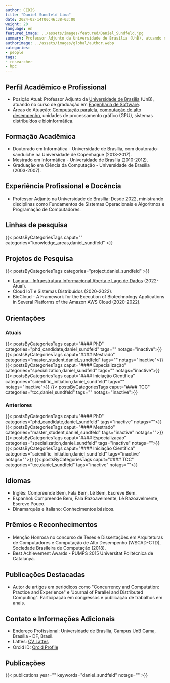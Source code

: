 ```yaml
---
author: CEDIS
title: "Daniel Sundfeld Lima"
date: 2024-02-14T00:46:38-03:00
weight: 20
language: en
featured_image: ../assets/images/featured/Daniel_Sundfeld.jpg
summary: Professor Adjunto da Universidade de Brasília (UnB), atuando no curso de graduação em Engenharia de Software.
authorimage: ../assets/images/global/author.webp
categories:
- people
tags: 
- researcher
- hpc
---
```

## Perfil Acadêmico e Profissional
- Posição Atual: Professor Adjunto da [Universidade de Brasília](https://www.unb.br/) (UnB), atuando no curso de graduação em [Engenharia de Software](http://software.unb.br/).
- Áreas de Atuação: [Computação paralela](/areas/hpc/), [computação de alto desempenho](/areas/hpc/), unidades de processamento gráfico (GPU), sistemas distribuídos e bioinformática​​.
## Formação Acadêmica
- Doutorado em Informática - Universidade de Brasília, com doutorado-sanduíche na Universidade de Copenhague (2013-2017).
- Mestrado em Informática - Universidade de Brasília (2010-2012).
- Graduação em Ciência da Computação - Universidade de Brasília (2003-2007)​​.
## Experiência Profissional e Docência
- Professor Adjunto na Universidade de Brasília: Desde 2022, ministrando disciplinas como Fundamentos de Sistemas Operacionais e Algoritmos e Programação de Computadores​​.
## Linhas de pesquisa
{{< postsByCategoriesTags caput="" categories="knowledge_areas,daniel_sundfeld" >}}
## Projetos de Pesquisa
{{< postsByCategoriesTags categories="project,daniel_sundfeld" >}}
- [Laguna - Infraestrutura Informacional Aberta e Lago de Dados](https://www.cedis.unb.br/projetos/laguna-cloud) (2022-Atual).
- Cloud IoT e Sistemas Distribuídos (2020-2022).
- BioCloud - A Framework for the Execution of Biotechnology Applications in Several Platforms of the Amazon AWS Cloud (2020-2022)​​.
## Orientações
### Atuais
{{< postsByCategoriesTags caput="#### PhD" categories="phd_candidate,daniel_sundfeld" tags="" notags="inactive">}}
{{< postsByCategoriesTags caput="#### Mestrado" categories="master_student,daniel_sundfeld" tags="" notags="inactive">}}
{{< postsByCategoriesTags caput="#### Especializaçào" categories="specialization,daniel_sundfeld" tags="" notags="inactive">}}
{{< postsByCategoriesTags caput="#### Iniciação Científica" categories="scientific_initiation,daniel_sundfeld" tags="" notags="inactive">}}
{{< postsByCategoriesTags caput="#### TCC" categories="tcc,daniel_sundfeld" tags="" notags="inactive">}}

### Anteriores
{{< postsByCategoriesTags caput="#### PhD" categories="phd_candidate,daniel_sundfeld" tags="inactive" notags="">}}
{{< postsByCategoriesTags caput="#### Mestrado" categories="master_student,daniel_sundfeld" tags="inactive" notags="">}}
{{< postsByCategoriesTags caput="#### Especializaçào" categories="specialization,daniel_sundfeld" tags="inactive" notags="">}}
{{< postsByCategoriesTags caput="#### Iniciação Científica" categories="scientific_initiation,daniel_sundfeld" tags="inactive" notags="">}}
{{< postsByCategoriesTags caput="#### TCC" categories="tcc,daniel_sundfeld" tags="inactive" notags="">}}
## Idiomas
- Inglês: Compreende Bem, Fala Bem, Lê Bem, Escreve Bem.
- Espanhol: Compreende Bem, Fala Razoavelmente, Lê Razoavelmente, Escreve Pouco.
- Dinamarquês e Italiano: Conhecimentos básicos​​.
## Prêmios e Reconhecimentos
- Menção Honrosa no concurso de Teses e Dissertações em Arquiteturas de Computadores e Computação de Alto Desempenho (WSCAD-CTD), Sociedade Brasileira de Computação (2018).
- Best Achievement Awards - PUMPS 2015 Universitat Politècnica de Catalunya​​.
## Publicações Destacadas
- Autor de artigos em periódicos como "Concurrency and Computation: Practice and Experience" e "Journal of Parallel and Distributed Computing". Participação em congressos e publicação de trabalhos em anais​​.
## Contato e Informações Adicionais
- Endereço Profissional: Universidade de Brasília, Campus UnB Gama, Brasília - DF, Brasil.
- Lattes: [CV Lattes](http://lattes.cnpq.br/2619423058109475)
- Orcid iD: [Orcid Profile](https://orcid.org/0000-0002-5147-3698)

## Publicações
{{< publications year="" keywords="daniel_sundfeld" notags="" >}}

